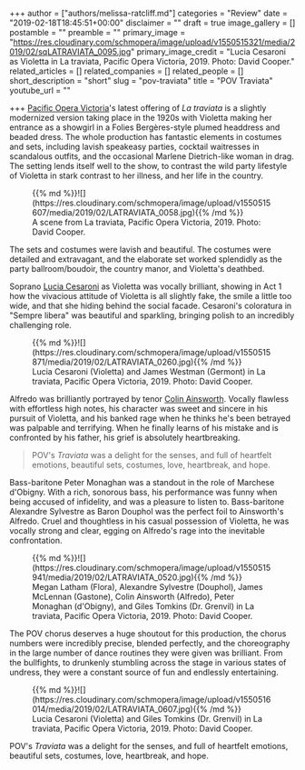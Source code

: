 +++
author = ["authors/melissa-ratcliff.md"]
categories = "Review"
date = "2019-02-18T18:45:51+00:00"
disclaimer = ""
draft = true
image_gallery = []
postamble = ""
preamble = ""
primary_image = "https://res.cloudinary.com/schmopera/image/upload/v1550515321/media/2019/02/sqLATRAVIATA_0095.jpg"
primary_image_credit = "Lucia Cesaroni as Violetta in La traviata, Pacific Opera Victoria, 2019. Photo: David Cooper."
related_articles = []
related_companies = []
related_people = []
short_description = "short"
slug = "pov-traviata"
title = "POV Traviata"
youtube_url = ""

+++
[Pacific Opera Victoria](/scene/companies/pacific-opera-victoria/)'s latest offering of _La traviata_ is a slightly modernized version taking place in the 1920s with Violetta making her entrance as a showgirl in a Folies Bergères-style plumed headdress and beaded dress. The whole production has fantastic elements in costumes and sets, including lavish speakeasy parties, cocktail waitresses in scandalous outfits, and the occasional Marlene Dietrich-like woman in drag. The setting lends itself well to the show, to contrast the wild party lifestyle of Violetta in stark contrast to her illness, and her life in the country.

<figure data-type="image">{{% md %}}![](https://res.cloudinary.com/schmopera/image/upload/v1550515607/media/2019/02/LATRAVIATA_0058.jpg){{% /md %}}

<figcaption>A scene from La traviata, Pacific Opera Victoria, 2019. Photo: David Cooper.</figcaption>

</figure>

The sets and costumes were lavish and beautiful. The costumes were detailed and extravagant, and the elaborate set worked splendidly as the party ballroom/boudoir, the country manor, and Violetta's deathbed.

Soprano [Lucia Cesaroni](/scene/people/lucia-cesaroni/) as Violetta was vocally brilliant, showing in Act 1 how the vivacious attitude of Violetta is all slightly fake, the smile a little too wide, and that she hiding behind the social facade. Cesaroni's coloratura in "Sempre libera" was beautiful and sparkling, bringing polish to an incredibly challenging role.

<figure data-type="image">{{% md %}}![](https://res.cloudinary.com/schmopera/image/upload/v1550515871/media/2019/02/LATRAVIATA_0260.jpg){{% /md %}}

<figcaption>Lucia Cesaroni (Violetta) and James Westman (Germont) in La traviata, Pacific Opera Victoria, 2019. Photo: David Cooper.</figcaption>

</figure>

Alfredo was brilliantly portrayed by tenor [Colin Ainsworth](/scene/people/colin-ainsworth/). Vocally flawless with effortless high notes, his character was sweet and sincere in his pursuit of Violetta, and his banked rage when he thinks he's been betrayed was palpable and terrifying. When he finally learns of his mistake and is confronted by his father, his grief is absolutely heartbreaking.

> POV's _Traviata_ was a delight for the senses, and full of heartfelt emotions, beautiful sets, costumes, love, heartbreak, and hope.

Bass-baritone Peter Monaghan was a standout in the role of Marchese d'Obigny. With a rich, sonorous bass, his performance was funny when being accused of infidelity, and was a pleasure to listen to. Bass-baritone Alexandre Sylvestre as Baron Douphol was the perfect foil to Ainsworth's Alfredo. Cruel and thoughtless in his casual possession of Violetta, he was vocally strong and clear, egging on Alfredo's rage into the inevitable confrontation.

<figure data-type="image">{{% md %}}![](https://res.cloudinary.com/schmopera/image/upload/v1550515941/media/2019/02/LATRAVIATA_0520.jpg){{% /md %}}

<figcaption>Megan Latham (Flora), Alexandre Sylvestre (Douphol), James McLennan (Gastone), Colin Ainsworth (Alfredo), Peter Monaghan (d'Obigny), and Giles Tomkins (Dr. Grenvil) in La traviata, Pacific Opera Victoria, 2019. Photo: David Cooper.</figcaption>

</figure>

The POV chorus deserves a huge shoutout for this production, the chorus numbers were incredibly precise, blended perfectly, and the choreography in the large number of dance routines they were given was brilliant. From the bullfights, to drunkenly stumbling across the stage in various states of undress, they were a constant source of fun and endlessly entertaining.

<figure data-type="image">{{% md %}}![](https://res.cloudinary.com/schmopera/image/upload/v1550516014/media/2019/02/LATRAVIATA_0607.jpg){{% /md %}}

<figcaption>Lucia Cesaroni (Violetta) and Giles Tomkins (Dr. Grenvil) in La traviata, Pacific Opera Victoria, 2019. Photo: David Cooper.</figcaption>

</figure>

POV's _Traviata_ was a delight for the senses, and full of heartfelt emotions, beautiful sets, costumes, love, heartbreak, and hope.
